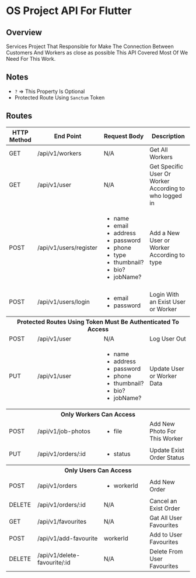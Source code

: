 # OS Project API For Flutter


## Overview

Services Project That Responsible for Make The Connection Between Customers And Workers as close as possible
This API Covered Most Of We Need For This Work.

## Notes
- `?` => This Property Is Optional
- Protected Route Using `Sanctum` Token




## Routes
<table>
        <thead>
            <tr>
                <th>HTTP Method</th>
                <th rowsapn="2">End Point</th>
                <th>Request Body</th>
                <th rowspan="3">Description</th>
            </tr>
        </thead>
        <tbody>
            <tr>
                <td>GET</td>
                <td>/api/v1/workers</td>
                <td>N/A</td>
                <td>Get All Workers</td>
            </tr>
            <tr>
                <td>GET</td>
                <td>/api/v1/user</td>
                <td>N/A</td>
                <td>Get Specific User Or Worker According to who logged in</td>
            </tr>
            <tr>
                <td>POST</td>
                <td>/api/v1/users/register</td>
                <td>
                    <ul>
                        <li>
                            name
                        </li>
                        <li>
                            email
                        </li>
                        <li>
                            address
                        </li>
                        <li>
                            password
                        </li>
                        <li>
                            phone
                        </li>
                        <li>
                            type
                        </li>
                        <li>
                            thumbnail?
                        </li>
                        <li>
                            bio?
                        </li>
                        <li>
                            jobName?
                        </li>
                    </ul>
                </td>
                <td>Add a New User or Worker According to type</td>
            </tr>
            <tr>
                <td>POST</td>
                <td>/api/v1/users/login</td>
                <td>
                    <ul>
                        <li>
                            email
                        </li>
                        <li>
                            password
                        </li>
                    </ul>
                </td>
                <td>Login With an Exist User or Worker</td>
            </tr>
            <tr>
                <th colspan="4">
                    Protected Routes Using Token Must Be Authenticated To Access
                </th>
            </tr>
            <tr>
                <td>POST</td>
                <td>/api/v1/user</td>
                <td>
                    N/A
                </td>
                <td>Log User Out</td>
            </tr>
            <tr>
                <td>PUT</td>
                <td>/api/v1/user</td>
                <td>
                    <ul>
                        <li>
                            name
                        </li>
                        <li>
                            address
                        </li>
                        <li>
                            password
                        </li>
                        <li>
                            phone
                        </li>
                        <li>
                            thumbnail?
                        </li>
                        <li>
                            bio?
                        </li>
                        <li>
                            jobName?
                        </li>
                    </ul>
                </td>
                <td>Update User or Worker Data</td>
            </tr>
            <tr>
                <th colspan="4">
                    Only Workers Can Access
                </th>
            </tr>
            <tr>
                <td>POST</td>
                <td>/api/v1/job-photos</td>
                <td>
                    <ul>
                        <li>
                            file
                        </li>
                    </ul>
                </td>
                <td>Add New Photo For This Worker</td>
            </tr>
            <tr>
                <td>PUT</td>
                <td>/api/v1/orders/:id</td>
                <td>
                    <ul>
                        <li>
                            status
                        </li>
                    </ul>
                </td>
                <td>Update Exist Order Status</td>
            </tr>
            <tr>
                <th colspan="4">
                    Only Users Can Access
                </th>
            </tr>
            <tr>
                <td>POST</td>
                <td>/api/v1/orders</td>
                <td>
                    <ul>
                        <li>
                            workerId
                        </li>
                    </ul>
                </td>
                <td>Add New Order</td>
            </tr>
            <tr>
                <td>DELETE</td>
                <td>/api/v1/orders/:id</td>
                <td>
                    N/A
                </td>
                <td>Cancel an Exist Order</td>
            </tr>
        <tr>
            <td>GET</td>
            <td>/api/v1/favourites</td>
            <td>
                N/A
            </td>
            <td>Gat All User Favourites</td>
        </tr>
        <tr>
            <td>POST</td>
            <td>/api/v1/add-favourite</td>
            <td>
                workerId
            </td>
            <td>Add to User Favourites</td>
        </tr>
        <tr>
            <td>DELETE</td>
            <td>/api/v1/delete-favourite/:id</td>
            <td>
                N/A
            </td>
            <td>Delete From User Favourites</td>
        </tr>
    </tbody>
    </table>
